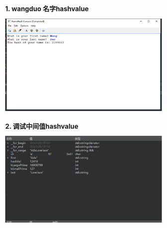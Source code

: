 ##  1. wangduo 名字hashvalue
<div align="center">
<img src="https://github.com/wdduke/wangduoS_CS106B_ASSIGN/blob/main/assign0/static_media/wangduo_hashvalue.jpg" style="zoom:80%" alt="图片名称"/>
</div>

## 2. 调试中间值hashvalue
<div align="center">
<img src="https://github.com/wdduke/wangduoS_CS106B_ASSIGN/blob/main/assign0/static_media/ada_hashvalue.jpg" style="zoom:80%" alt="图片名称"/>
</div>
